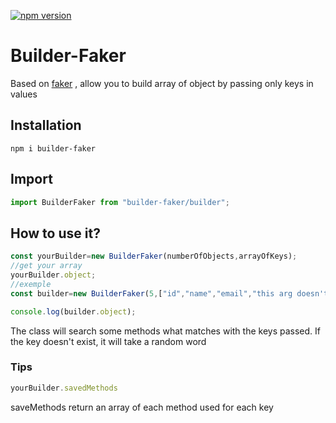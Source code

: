 [![npm version](https://badge.fury.io/js/builder-faker.svg)](https://badge.fury.io/js/builder-faker)

# Builder-Faker 

Based on [faker](https://fakerjs.dev) , allow you to build array of object by passing only keys in values

## Installation

```shell
npm i builder-faker
```

## Import

```js
import BuilderFaker from "builder-faker/builder";
```

## How to use it?
```js
const yourBuilder=new BuilderFaker(numberOfObjects,arrayOfKeys);
//get your array
yourBuilder.object;
//exemple
const builder=new BuilderFaker(5,["id","name","email","this arg doesn't exist","snake","firstName","fish"]);

console.log(builder.object);
```

The class will search some methods what matches with the keys passed. If the key doesn't exist, it will take a random word

### Tips

```js
yourBuilder.savedMethods
```
saveMethods return an array of each method used for each key

